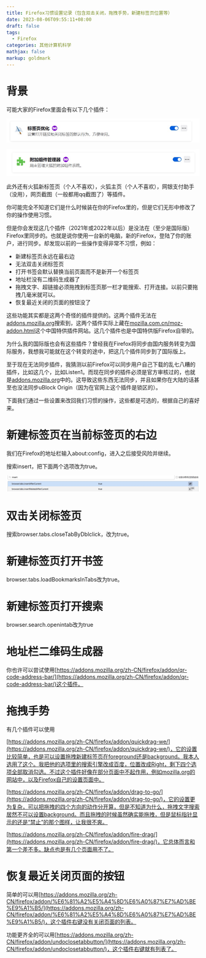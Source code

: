 ```yaml
---
title: Firefox习惯设置记录（包含双击关闭，拖拽手势，新建标签页位置等）
date: 2023-08-06T09:55:11+08:00
draft: false
tags:
  - Firefox
categories: 其他计算机科学
mathjax: false
markup: goldmark
---
```


# 背景

可能大家的Firefox里面会有以下几个插件：

![1.jpg](1.jpg)

![2.jpg](2.jpg)

此外还有火狐新标签页（个人不喜欢），火狐主页（个人不喜欢），网银支付助手（没用），网页截图（一般都用qq截图了）等插件。

你可能完全不知道它们是什么时候装在你的Firefox里的，但是它们无形中修改了你的操作使用习惯。

但是你会发现这几个插件（2021年或2022年以后）是没法在（至少是国际版）Firefox里同步的。也就是说你使用一台新的电脑，新的Firefox，登陆了你的账户，进行同步。却发现以前的一些操作变得非常不习惯，例如：

- 新建标签页永远在最右边
- 无法双击关闭标签页
- 打开书签会默认替换当前页面而不是新开一个标签页
- 地址栏没有二维码生成器了
- 拖拽文字、超链接必须拖拽到标签页那一栏才能搜索、打开连接。以前只要拖拽几毫米就可以。
- 恢复最近关闭的页面的按钮没了

这些功能其实都是这两个奇怪的插件提供的。这两个插件无法在[addons.mozilla.org](https://addons.mozilla.org)搜索到，这两个插件实际上藏在[mozilla.com.cn/moz-addon.html](http://mozilla.com.cn/moz-addon.html)这个中国特供插件网站。这几个插件也是中国特供版Firefox自带的。

为什么我的国际版也会有这些插件？曾经我在Firefox将同步由国内服务转变为国际服务，我想我可能就在这个转变的途中，把这几个插件同步到了国际版上。

至于现在无法同步插件，我猜测以前Firefox可以同步用户自己下载的乱七八糟的插件，比如这几个，比如Listen1。而现在同步的插件必须是官方审核过的，也就是[addons.mozilla.org](https://addons.mozilla.org)中的。这导致这些东西无法同步，并且如果你在大陆的话甚至也没法同步uBlock Origin（因为在官网上这个插件是锁区的）。

下面我们通过一些设置来改回我们习惯的操作，这些都是可选的，根据自己的喜好来。

# 新建标签页在当前标签页的右边

我们在Firefox的地址栏输入about:config，进入之后接受风险并继续。

搜索insert，把下面两个选项改为true。

![3.jpg](3.jpg)

# 双击关闭标签页

搜索browser.tabs.closeTabByDblclick，改为true。

# 新建标签页打开书签

browser.tabs.loadBookmarksInTabs改为true。

# 新建标签页打开搜索

browser.search.openintab改为true

# 地址栏二维码生成器

你也许可以尝试使用[https://addons.mozilla.org/zh-CN/firefox/addon/qr-code-address-bar/](https://addons.mozilla.org/zh-CN/firefox/addon/qr-code-address-bar/)这个插件。

# 拖拽手势

有几个插件可以使用

[https://addons.mozilla.org/zh-CN/firefox/addon/quickdrag-we/](https://addons.mozilla.org/zh-CN/firefox/addon/quickdrag-we/)，它的设置比较简单，也是可以设置拖拽新建标签页在foreground还是background。我本人选用了这个。我把他的选项里的搜索引擎改成百度，位置改成Right，剩下四个选项全部取消勾选。不过这个插件好像在部分页面中不起作用，例如mozilla.org的网站中，以及Firefox自己的设置页面中。

[https://addons.mozilla.org/zh-CN/firefox/addon/drag-to-go/](https://addons.mozilla.org/zh-CN/firefox/addon/drag-to-go/)，它的设置更为复杂，可以把拖拽的四个方向的动作分开算，但是不知道为什么，拖拽文字搜索居然不可以设置background。而且拖拽的时候虽然确实能拖拽，但是鼠标指针显示的还是“禁止”的那个图样，让我很不爽。

[https://addons.mozilla.org/zh-CN/firefox/addon/fire-drag/](https://addons.mozilla.org/zh-CN/firefox/addon/fire-drag/)，它总体而言和第一个差不多。缺点也是有几个页面用不了。

# 恢复最近关闭页面的按钮

简单的可以用[https://addons.mozilla.org/zh-CN/firefox/addon/%E6%81%A2%E5%A4%8D%E6%A0%87%E7%AD%BE%E9%A1%B5/](https://addons.mozilla.org/zh-CN/firefox/addon/%E6%81%A2%E5%A4%8D%E6%A0%87%E7%AD%BE%E9%A1%B5/)，这个插件右键没有关闭页面的列表。

功能更齐全的可以用[https://addons.mozilla.org/zh-CN/firefox/addon/undoclosetabbutton/](https://addons.mozilla.org/zh-CN/firefox/addon/undoclosetabbutton/)，这个插件右键就有列表了。
